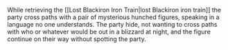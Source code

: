 While retrieving the [[Lost Blackiron Iron Train|lost Blackiron iron train]] the party cross paths with a pair of mysterious hunched figures, speaking in a language no one understands. The party hide, not wanting to cross paths with who or whatever would be out in a blizzard at night, and the figure continue on their way without spotting the party.